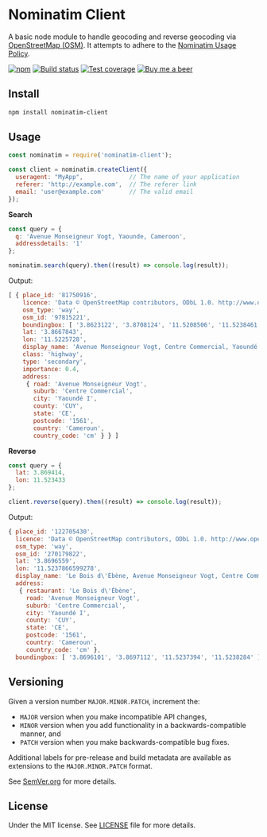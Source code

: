 # Nominatim Client

A basic node module to handle geocoding and reverse geocoding via
[OpenStreetMap (OSM)](http://openstreetmap.org/).
It attempts to adhere to the [Nominatim Usage Policy](https://operations.osmfoundation.org/policies/nominatim/).

[![npm](https://img.shields.io/npm/v/nominatim-client.svg)](https://www.npmjs.com/package/nominatim-client)
[![Build status](https://gitlab.com/demsking/nominatim-client/badges/master/pipeline.svg)](https://gitlab.com/demsking/nominatim-client/pipelines)
[![Test coverage](https://gitlab.com/demsking/nominatim-client/badges/master/coverage.svg)](https://gitlab.com/demsking/nominatim-client/pipelines)
[![Buy me a beer](https://img.shields.io/badge/Buy%20me-a%20beer-1f425f.svg)](https://www.buymeacoffee.com/demsking)

## Install

```sh
npm install nominatim-client
```

## Usage

```js
const nominatim = require('nominatim-client');

const client = nominatim.createClient({
  useragent: "MyApp",             // The name of your application
  referer: 'http://example.com',  // The referer link
  email: 'user@example.com'       // The valid email
});
```

**Search**

```js
const query = {
  q: 'Avenue Monseigneur Vogt, Yaounde, Cameroon',
  addressdetails: '1'
};

nominatim.search(query).then((result) => console.log(result));
```

Output:

```js
[ { place_id: '81750916',
    licence: 'Data © OpenStreetMap contributors, ODbL 1.0. http://www.openstreetmap.org/copyright',
    osm_type: 'way',
    osm_id: '97815221',
    boundingbox: [ '3.8623122', '3.8708124', '11.5208506', '11.5238461' ],
    lat: '3.8667843',
    lon: '11.5225728',
    display_name: 'Avenue Monseigneur Vogt, Centre Commercial, Yaoundé I, CUY, Mfoundi, CE, 1561, Cameroun',
    class: 'highway',
    type: 'secondary',
    importance: 0.4,
    address:
     { road: 'Avenue Monseigneur Vogt',
       suburb: 'Centre Commercial',
       city: 'Yaoundé I',
       county: 'CUY',
       state: 'CE',
       postcode: '1561',
       country: 'Cameroun',
       country_code: 'cm' } } ]
```

**Reverse**

```js
const query = {
  lat: 3.869414,
  lon: 11.523433
};

client.reverse(query).then((result) => console.log(result));
```

Output:

```js
{ place_id: '122705430',
  licence: 'Data © OpenStreetMap contributors, ODbL 1.0. http://www.openstreetmap.org/copyright',
  osm_type: 'way',
  osm_id: '270179822',
  lat: '3.8696559',
  lon: '11.5237866599278',
  display_name: 'Le Bois d\'Ébène, Avenue Monseigneur Vogt, Centre Commercial, Yaoundé I, CUY, Mfoundi, CE, 1561, Cameroun',
  address:
   { restaurant: 'Le Bois d\'Ébène',
     road: 'Avenue Monseigneur Vogt',
     suburb: 'Centre Commercial',
     city: 'Yaoundé I',
     county: 'CUY',
     state: 'CE',
     postcode: '1561',
     country: 'Cameroun',
     country_code: 'cm' },
  boundingbox: [ '3.8696101', '3.8697112', '11.5237394', '11.5238284' ] }
```

## Versioning

Given a version number `MAJOR.MINOR.PATCH`, increment the:

- `MAJOR` version when you make incompatible API changes,
- `MINOR` version when you add functionality in a backwards-compatible manner,
  and
- `PATCH` version when you make backwards-compatible bug fixes.

Additional labels for pre-release and build metadata are available as extensions
to the `MAJOR.MINOR.PATCH` format.

See [SemVer.org](https://semver.org/) for more details.

## License

Under the MIT license.
See [LICENSE](https://gitlab.com/demsking/nominatim-client/blob/master/LICENSE)
file for more details.
